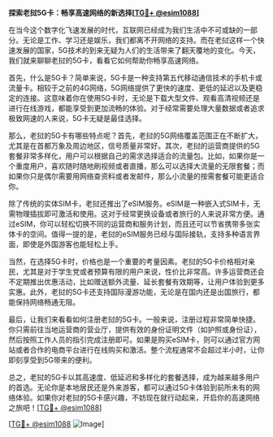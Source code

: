 **探索老挝5G卡：畅享高速网络的新选择[[TG💪+ @esim1088](https://t.me/s/esim1088)]**

在当今这个数字化飞速发展的时代，互联网已经成为我们生活中不可或缺的一部分。无论是工作、学习还是娱乐，我们都离不开网络的支持。而在老挝这样一个快速发展的国家，5G技术的到来无疑为人们的生活带来了翻天覆地的变化。今天，我们就来聊聊老挝的5G卡，看看它如何帮助你畅享高速网络。

首先，什么是5G卡？简单来说，5G卡是一种支持第五代移动通信技术的手机卡或流量卡。相较于之前的4G网络，5G网络提供了更快的速度、更低的延迟以及更稳定的连接。这意味着你在使用5G卡时，无论是下载大型文件、观看高清视频还是进行在线游戏，都能享受到更加流畅的体验。对于经常需要处理大量数据或者追求极致网速的人来说，5G卡无疑是最佳选择。

那么，老挝的5G卡有哪些特点呢？首先，老挝的5G网络覆盖范围正在不断扩大，尤其是在首都万象及周边地区，信号质量非常好。其次，老挝的运营商提供的5G套餐非常多样化，用户可以根据自己的需求选择适合的流量包。比如，如果你是一个重度用户，喜欢随时随地刷视频或者直播，那么可以选择大流量的无限套餐；而如果你只是偶尔需要用网络查资料或者发邮件，那么小流量的按需套餐可能更适合你。

除了传统的实体SIM卡，老挝还推出了eSIM服务。eSIM是一种嵌入式SIM卡，无需物理插拔即可激活和使用。这对于经常更换设备或者旅行的人来说非常方便。通过eSIM，你可以轻松切换不同的运营商和服务计划，而且还可以节省携带多张实体卡的空间。值得一提的是，老挝的eSIM服务已经与国际接轨，支持多种语言界面，即使是外国游客也能轻松上手。

当然，在选择5G卡时，价格也是一个重要的考量因素。老挝的5G卡价格相对亲民，尤其是对于学生党或者预算有限的用户来说，性价比非常高。许多运营商还会不定期推出优惠活动，比如赠送额外流量、延长套餐有效期等，让用户体验到更多实惠。此外，老挝的5G卡还支持国际漫游功能，无论是在国内还是出国旅行，都能保持网络畅通无阻。

最后，让我们来看看如何注册老挝的5G卡。一般来说，注册过程非常简单快捷。你只需前往当地运营商的营业厅，提供有效的身份证明文件（如护照或身份证），然后按照工作人员的指引完成注册即可。如果是购买eSIM卡，则可以通过官方网站或者合作的电商平台进行在线购买和激活。整个流程通常不会超过半小时，让你即刻享受到5G带来的便利。

总之，老挝的5G卡以其高速度、低延迟和多样化的套餐选择，成为越来越多用户的首选。无论你是本地居民还是外来游客，都可以通过5G卡体验到前所未有的网络体验。如果你对老挝的5G卡感兴趣，不妨现在就行动起来，开启你的高速网络之旅吧！[[TG💪+ @esim1088](https://t.me/s/esim1088)]

[[TG💪+ @esim1088](https://t.me/s/esim1088) ![Image](https://i.postimg.cc/4NQfJmqS/Snipaste-2025-05-13-00-14-12.png)]